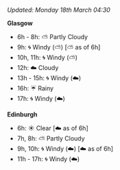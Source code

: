 *Updated: Monday 18th March 04:30*

**Glasgow**

* 6h - 8h: :partly_sunny: Partly Cloudy
* 9h: :cyclone: Windy (:partly_sunny:) [:partly_sunny: as of 6h]
* 10h, 11h: :cyclone: Windy (:partly_sunny:)
* 12h: :cloud: Cloudy
* 13h - 15h: :cyclone: Windy (:cloud:)
* 16h: :umbrella: Rainy
* 17h: :cyclone: Windy (:cloud:)

**Edinburgh**

* 6h: :sunny: Clear [:cloud: as of 6h]
* 7h, 8h: :partly_sunny: Partly Cloudy
* 9h, 10h: :cyclone: Windy (:cloud:) [:cloud: as of 6h]
* 11h - 17h: :cyclone: Windy (:cloud:)
